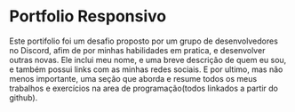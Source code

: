 # Portfolio Responsivo

Este portifolio foi um desafio proposto por um grupo de desenvolvedores no Discord, afim de por minhas habilidades em pratica, e desenvolver outras novas. Ele inclui meu nome, e uma breve descrição de quem eu sou, e também possui links com as minhas redes sociais. E por ultimo, mas não menos importante, uma seção que aborda e resume todos os meus trabalhos e exercícios na area de programação(todos linkados a partir do github).
